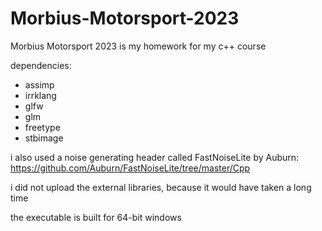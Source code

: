 # Morbius-Motorsport-2023

Morbius Motorsport 2023 is my homework for my c++ course

dependencies:
- assimp
- irrklang
- glfw
- glm
- freetype
- stbimage

i also used a noise generating header called FastNoiseLite by Auburn:
https://github.com/Auburn/FastNoiseLite/tree/master/Cpp

i did not upload the external libraries, because it would have taken a long time

the executable is built for 64-bit windows

